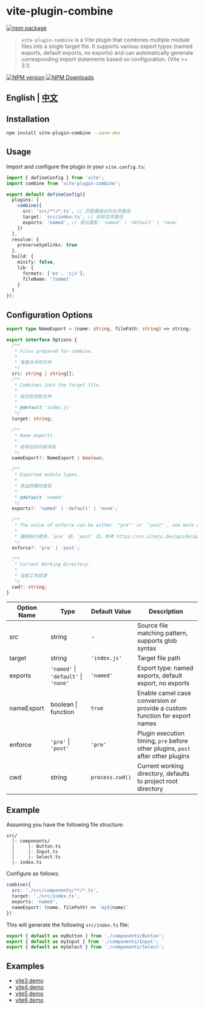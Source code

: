 # vite-plugin-combine

[![npm package](https://nodei.co/npm/vite-plugin-combine.png?downloads=true&downloadRank=true&stars=true)](https://www.npmjs.com/package/vite-plugin-combine)

> `vite-plugin-combine` is a Vite plugin that combines multiple module files into a single target file. It supports various export types (named exports, default exports, no exports) and can automatically generate corresponding import statements based on configuration. (Vite >= 3.1)

[![NPM version](https://img.shields.io/npm/v/vite-plugin-combine.svg?style=flat)](https://npmjs.org/package/vite-plugin-combine)
[![NPM Downloads](https://img.shields.io/npm/dm/vite-plugin-combine.svg?style=flat)](https://npmjs.org/package/vite-plugin-combine)

## English | [中文](README_zh-CN.md)

## Installation

```bash
npm install vite-plugin-combine --save-dev
```


## Usage

Import and configure the plugin in your `vite.config.ts`:

```typescript
import { defineConfig } from 'vite';
import combine from 'vite-plugin-combine';

export default defineConfig({
  plugins: [
    combine({
      src: 'src/**/*.ts', // 匹配要组合的文件路径
      target: 'src/index.ts', // 目标文件路径
      exports: 'named', // 导出类型：'named' | 'default' | 'none'
    })
  ],
  resolve: {
    preserveSymlinks: true
  },
  build: {
    minify: false,
    lib: {
      formats: ['es', 'cjs'],
      fileName: '[name]'
    }
  }
});
```

## Configuration Options

```ts
export type NameExport = (name: string, filePath: string) => string;

export interface Options {
  /**
   * Files prepared for combine.
   *
   * 准备合并的文件
   */
  src: string | string[];
  /**
   * Combines into the target file.
   *
   * 组合到目标文件
   *
   * @default 'index.js'
   */
  target: string;

  /**
   * Name exports.
   *
   * 给导出的内容命名
   */
  nameExport?: NameExport | boolean;

  /**
   * Exported module types.
   *
   * 导出的模块类型
   *
   * @default 'named'
   */
  exports?: 'named' | 'default' | 'none';

  /**
   * The value of enforce can be either `"pre"` or `"post"`, see more at https://vitejs.dev/guide/api-plugin.html#plugin-ordering.
   *
   * 强制执行顺序，`pre` 前，`post` 后，参考 https://cn.vitejs.dev/guide/api-plugin.html#plugin-ordering。
   */
  enforce?: 'pre' | 'post';

  /**
   * Current Working Directory.
   *
   * 当前工作目录
   */
  cwd?: string;
}
```

| Option Name  | Type                          | Default Value | Description                                                                 |
| ------------ | ----------------------------- | ------------- | --------------------------------------------------------------------------- |
| src          | string                        | -             | Source file matching pattern, supports glob syntax                         |
| target       | string                        | `'index.js'`  | Target file path                                                            |
| exports      | `'named'` \| `'default'` \| `'none'` | `'named'` | Export type: named exports, default export, no exports                     |
| nameExport   | boolean \| function           | `true`        | Enable camel case conversion or provide a custom function for export names  |
| enforce      | `'pre'` \| `'post'`           | `'pre'`       | Plugin execution timing, `pre` before other plugins, `post` after other plugins |
| cwd          | string                        | `process.cwd()` | Current working directory, defaults to project root directory               |

## Example

Assuming you have the following file structure:

```
src/
  |- components/
  |     |- Button.ts
  |     |- Input.ts
  |     |- Select.ts
  |- index.ts
```

Configure as follows:

```typescript
combine({
  src: './src/components/**/*.ts',
  target: './src/index.ts',
  exports: 'named',
  nameExport: (name, filePath) => `my${name}`
})
```

This will generate the following `src/index.ts` file:

```typescript
export { default as myButton } from './components/Button';
export { default as myInput } from './components/Input';
export { default as mySelect } from './components/Select';
```

## Examples

* [vite3 demo](../../examples/vite3-demo)
* [vite4 demo](../../examples/vite4-demo)
* [vite5 demo](../../examples/vite5-demo)
* [vite6 demo](../../examples/vite6-demo)